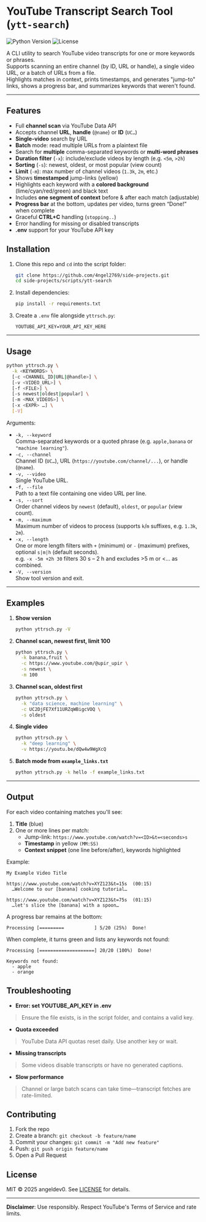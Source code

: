 # YouTube Transcript Search Tool (`ytt-search`)

![Python Version](https://img.shields.io/badge/python-3.7%2B-blue)
![License](https://img.shields.io/badge/license-MIT-green)

A CLI utility to search YouTube video transcripts for one or more keywords or phrases.  
Supports scanning an entire channel (by ID, URL or handle), a single video URL, or a batch of URLs from a file.  
Highlights matches in context, prints timestamps, and generates "jump-to" links, shows a progress bar, and summarizes keywords that weren't found.

---

## Features

- Full **channel scan** via YouTube Data API
- Accepts channel **URL**, **handle** (`@name`) or **ID** (`UC…`)
- **Single-video** search by URL
- **Batch** mode: read multiple URLs from a plaintext file
- Search for **multiple** comma-separated keywords or **multi-word phrases**
- **Duration filter** (`-x`): include/exclude videos by length (e.g. `<5m`, `>2h`)  
- **Sorting** (`-s`): newest, oldest, or most popular (view count)  
- **Limit** (`-m`): max number of channel videos (`1.3k`, `2m`, etc.)  
- Shows **timestamped** jump-links (yellow)
- Highlights each keyword with a **colored background** (lime/cyan/red/green) and black text
- Includes **one segment of context** before & after each match (adjustable)
- **Progress bar** at the bottom, updates per video, turns green “Done!” when complete
- Graceful **CTRL+C** handling (`stopping..`)
- Error handling for missing or disabled transcripts
- **.env** support for your YouTube API key

## Installation

1. Clone this repo and `cd` into the script folder:
    ```bash
    git clone https://github.com/4ngel2769/side-projects.git
    cd side-projects/scripts/ytt-search
    ```
2. Install dependencies:
    ```bash
    pip install -r requirements.txt
    ```
3. Create a `.env` file alongside `yttrsch.py`:
    ```dotenv
    YOUTUBE_API_KEY=YOUR_API_KEY_HERE
    ```

---

## Usage

```bash
python yttrsch.py \
  -k <KEYWORDS> \
  [-c <CHANNEL_ID|URL|@handle>] \
  [-v <VIDEO_URL>] \
  [-f <FILE>] \
  [-s newest|oldest|popular] \
  [-m <MAX_VIDEOS>] \
  [-x <EXPR> …] \
  [-V]
```

Arguments:

- `-k, --keyword`  
  Comma-separated keywords or a quoted phrase (e.g. `apple,banana` or `"machine learning"`).  
- `-c, --channel`  
  Channel ID (`UC…`), URL (`https://youtube.com/channel/...`), or handle (`@name`).  
- `-v, --video`  
  Single YouTube URL.  
- `-f, --file`  
  Path to a text file containing one video URL per line.  
- `-s, --sort`  
  Order channel videos by `newest` (default), `oldest`, or `popular` (view count).  
- `-m, --maximum`  
  Maximum number of videos to process (supports `k`/`m` suffixes, e.g. `1.3k`, `2m`).  
- `-x, --length`  
  One or more length filters with `+` (minimum) or `-` (maximum) prefixes, optional `s|m|h` (default seconds).  
  e.g. `-x -5m +2h 30` filters 30 s – 2 h and excludes >5 m or <… as combined.
- `-V, --version`  
  Show tool version and exit.

---

## Examples

1. **Show version**  
   ```bash
   python yttrsch.py -V
   ```

2. **Channel scan, newest first, limit 100**  
   ```bash
   python yttrsch.py \
     -k banana,fruit \
     -c https://www.youtube.com/@upir_upir \
     -s newest \
     -m 100
   ```

3. **Channel scan, oldest first**  
   ```bash
   python yttrsch.py \
     -k "data science, machine learning" \
     -c UC2DjFE7Xf11URZqWBigcVOQ \
     -s oldest
   ```

4. **Single video**  
   ```bash
   python yttrsch.py \
     -k "deep learning" \
     -v https://youtu.be/dQw4w9WgXcQ
   ```

5. **Batch mode from `example_links.txt`**  
   ```bash
   python yttrsch.py -k hello -f example_links.txt
   ```

---

## Output

For each video containing matches you'll see:

1. **Title** (blue)
2. One or more lines per match:
   - Jump-link:
     `https://www.youtube.com/watch?v=<ID>&t=<seconds>s`
   - **Timestamp** in yellow `(MM:SS)`
   - **Context snippet** (one line before/after), keywords highlighted

Example:
```
My Example Video Title

https://www.youtube.com/watch?v=XYZ123&t=15s  (00:15)
  …Welcome to our [banana] cooking tutorial…

https://www.youtube.com/watch?v=XYZ123&t=75s  (01:15)
  …let's slice the [banana] with a spoon…
```

A progress bar remains at the bottom:
```
Processing [=========           ] 5/20 (25%)  Done!
```

When complete, it turns green and lists any keywords not found:
```
Processing [====================] 20/20 (100%)  Done!

Keywords not found:
  - apple
  - orange
```

## Troubleshooting

- **Error: set YOUTUBE_API_KEY in .env**
> Ensure the file exists, is in the script folder, and contains a valid key.
- **Quota exceeded**
> YouTube Data API quotas reset daily. Use another key or wait.
- **Missing transcripts**
> Some videos disable transcripts or have no generated captions.
- **Slow performance**
> Channel or large batch scans can take time—transcript fetches are rate-limited.

## Contributing

1. Fork the repo
2. Create a branch:
   `git checkout -b feature/name`
3. Commit your changes:
   `git commit -m "Add new feature"` 
4. Push:
   `git push origin feature/name`
5. Open a Pull Request

## License

MIT © 2025 angeldev0. See [LICENSE](../../LICENSE) for details.

---

**Disclaimer**: Use responsibly. Respect YouTube's Terms of Service and rate limits.